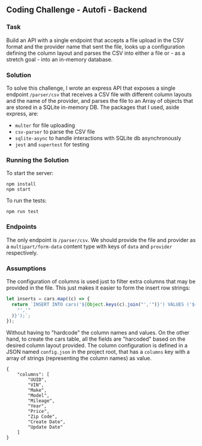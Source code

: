 ## Coding Challenge - Autofi - Backend

### Task

Build an API with a single endpoint that accepts a file upload in the CSV format and the provider
name that sent the file, looks up a configuration defining the column layout and parses the CSV
into either a file or - as a stretch goal - into an in-memory database.

### Solution

To solve this challenge, I wrote an express API that exposes a single endpoint `/parser/csv` that receives a CSV file with different column layouts and the name of the provider, and parses the file to an Array of objects that are stored in a SQLite in-memory DB.
The packages that I used, aside express, are:

- `multer` for file uploading
- `csv-parser` to parse the CSV file
- `sqlite-async` to handle interactions with SQLite db asynchronously
- `jest` and `supertest` for testing

### Running the Solution

To start the server:

```
npm install
npm start
```

To run the tests:

```
npm run test
```

### Endpoints

The only endpoint is `/parser/csv`. We should provide the file and provider as a `multipart/form-data` content type with keys of `data` and `provider` respectively.

### Assumptions

The configuration of columns is used just to filter extra columns that may be provided in the file. This just makes it easier to form the insert row strings:

```javascript
let inserts = cars.map((c) => {
  return `INSERT INTO cars('${Object.keys(c).join("','")}') VALUES ('${Object.values(c).join(
    "','"
  )}');`;
});
```

Without having to "hardcode" the column names and values. On the other hand, to create the cars table, all the fields are "harcoded" based on the desired column layout provided. The column configuration is defined in a JSON named `config.json` in the project root, that has a `columns` key with a array of strings (representing the column names) as value.

```
{
    "columns": [
        "UUID",
        "VIN",
        "Make",
        "Model",
        "Mileage",
        "Year",
        "Price",
        "Zip Code",
        "Create Date",
        "Update Date"
    ]
}
```

